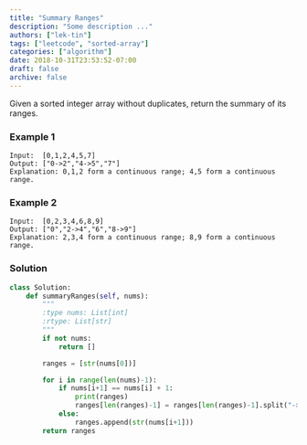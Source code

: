 ```yaml
---
title: "Summary Ranges"
description: "Some description ..."
authors: ["lek-tin"]
tags: ["leetcode", "sorted-array"]
categories: ["algorithm"]
date: 2018-10-31T23:53:52-07:00
draft: false
archive: false
---
```

Given a sorted integer array without duplicates, return the summary of its ranges.

### Example 1
```
Input:  [0,1,2,4,5,7]
Output: ["0->2","4->5","7"]
Explanation: 0,1,2 form a continuous range; 4,5 form a continuous range.
```
### Example 2
```
Input:  [0,2,3,4,6,8,9]
Output: ["0","2->4","6","8->9"]
Explanation: 2,3,4 form a continuous range; 8,9 form a continuous range.
```
### Solution
```python
class Solution:
    def summaryRanges(self, nums):
        """
        :type nums: List[int]
        :rtype: List[str]
        """
        if not nums:
            return []

        ranges = [str(nums[0])]

        for i in range(len(nums)-1):
            if nums[i+1] == nums[i] + 1:
                print(ranges)
                ranges[len(ranges)-1] = ranges[len(ranges)-1].split("->")[0] + "->" + str(nums[i+1])
            else:
                ranges.append(str(nums[i+1]))
        return ranges
```